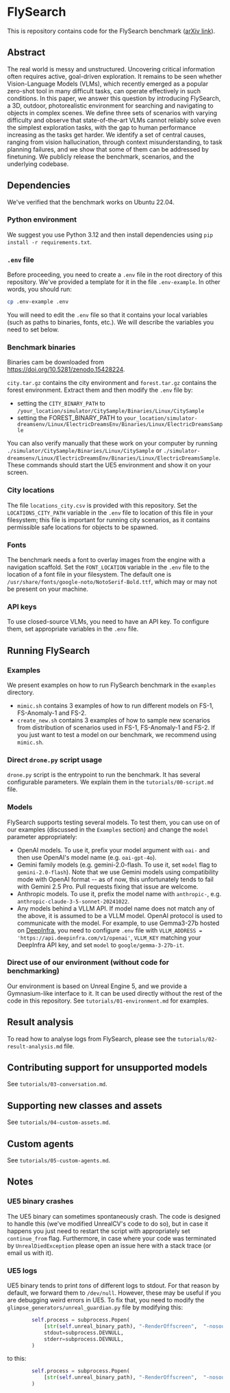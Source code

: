 # FlySearch

This is repository contains code for the FlySearch benchmark ([arXiv link](https://arxiv.org/abs/2506.02896v2)).

## Abstract 

The real world is messy and unstructured. Uncovering critical information often requires active, goal-driven exploration. It remains to be seen whether Vision-Language Models (VLMs), which recently emerged as a popular zero-shot tool in many difficult tasks, can operate effectively in such conditions. In this paper, we answer this question by introducing FlySearch, a 3D, outdoor, photorealistic environment for searching and navigating to objects in complex scenes. We define three sets of scenarios with varying difficulty and observe that state-of-the-art VLMs cannot reliably solve even the simplest exploration tasks, with the gap to human performance increasing as the tasks get harder. We identify a set of central causes, ranging from vision hallucination, through context misunderstanding, to task planning failures, and we show that some of them can be addressed by finetuning. We publicly release the benchmark, scenarios, and the underlying codebase.


## Dependencies

We've verified that the benchmark works on Ubuntu 22.04. 

### Python environment 

We suggest you use Python 3.12 and then install dependencies using `pip install -r requirements.txt`.

### `.env` file 

Before proceeding, you need to create a `.env` file in the root directory of this repository. We've provided a template for it in the file `.env-example`. In other words, you should run:

```bash 
cp .env-example .env
```

You will need to edit the `.env` file so that it contains your local variables (such as paths to binaries, fonts, etc.). We will describe the variables you need to set below.

### Benchmark binaries

Binaries cam be downloaded from https://doi.org/10.5281/zenodo.15428224.

`city.tar.gz` contains the city environment and
`forest.tar.gz` contains the forest environment. Extract them and then modify the `.env` file by:

* setting the `CITY_BINARY_PATH` to `/your_location/simulator/CitySample/Binaries/Linux/CitySample`
* setting the FOREST_BINARY_PATH to `your_location/simulator-dreamsenv/Linux/ElectricDreamsEnv/Binaries/Linux/ElectricDreamsSample`

You can also verify manually that these work on your computer by
running `./simulator/CitySample/Binaries/Linux/CitySample` or
`./simulator-dreamsenv/Linux/ElectricDreamsEnv/Binaries/Linux/ElectricDreamsSample`. These commands should start the UE5
environment and show it on your screen.

### City locations

The file `locations_city.csv` is provided with this repository. Set the `LOCATIONS_CITY_PATH` variable in the `.env` file to location of this file in your filesystem; this file is important for running city scenarios, as it contains permissible safe locations for objects to be spawned.

### Fonts

The benchmark needs a font to overlay images from the engine with a navigation scaffold. Set the `FONT_LOCATION` variable in the `.env` file to the location of a font file in your filesystem. The default one is `/usr/share/fonts/google-noto/NotoSerif-Bold.ttf`, which may or may not be present on your machine.

### API keys

To use closed-source VLMs, you need to have an API key. To configure them, set appropriate variables in the
`.env` file.


## Running FlySearch

### Examples 

We present examples on how to run FlySearch benchmark in the `examples` directory.

- `mimic.sh` contains 3 examples of how to run different models on FS-1, FS-Anomaly-1 and FS-2.
- `create_new.sh` contains 3 examples of how to sample new scenarios from distribution of scenarios used in FS-1, FS-Anomaly-1 and FS-2. 
If you just want to test a model on our benchmark, we recommend using `mimic.sh`.


### Direct `drone.py` script usage

`drone.py` script is the entrypoint to run the benchmark. It has several configurable parameters. We explain them in the `tutorials/00-script.md` file.

### Models 

FlySearch supports testing several models. To test them, you can use on of our examples (discussed in the `Examples` section) and change the `model` parameter appropriately:
* OpenAI models. To use it, prefix your model argument with `oai-` and then use OpenAI's model name (e.g. `oai-gpt-4o`).
* Gemini family models (e.g. gemini-2.0-flash. To use it, set `model` flag to `gemini-2.0-flash`). Note that we use Gemini models using compatibility mode with OpenAI format -- as of now, this unfortunately tends to fail with Gemini 2.5 Pro. Pull requests fixing that issue are welcome.
* Anthropic models. To use it, prefix the model name with `anthropic-`, e.g. `anthropic-claude-3-5-sonnet-20241022`.
* Any models behind a VLLM API. If model name does not match any of the above, it is assumed to be a VLLM model. OpenAI protocol is used to communicate with the model. For example, to use Gemma3-27b hosted on [DeepInfra](https://deepinfra.com/), you need to configure `.env` file with `VLLM_ADDRESS = 'https://api.deepinfra.com/v1/openai'`, `VLLM_KEY` matching your DeepInfra API key, and set `model` to `google/gemma-3-27b-it`.

### Direct use of our environment (without code for benchmarking)

Our environment is based on Unreal Engine 5, and we provide a Gymnasium-like interface to it. It can be used directly without the rest of the code in this repository. See `tutorials/01-environment.md` for examples. 

## Result analysis

To read how to analyse logs from FlySearch, please see the `tutorials/02-result-analysis.md` file.

## Contributing support for unsupported models

See `tutorials/03-conversation.md`.

## Supporting new classes and assets 

See `tutorials/04-custom-assets.md`.

## Custom agents

See `tutorials/05-custom-agents.md`.

## Notes

### UE5 binary crashes 

The UE5 binary can sometimes spontaneously crash. The code is designed to handle this (we've modified UnrealCV's code to do so), but in case it happens you just need to restart the script with appropriately set `continue_from` flag. Furthermore, in case where your code was terminated by `UnrealDiedException` please open an issue here with a stack trace (or email us with it).

### UE5 logs

UE5 binary tends to print _tons_ of different logs to stdout. For that reason by default, we forward them to `/dev/null`. However, these may be useful if you are debugging weird errors in UE5. To fix that, you need to modify the `glimpse_generators/unreal_guardian.py` file by modifying this:

```python 
        self.process = subprocess.Popen(
            [str(self.unreal_binary_path), "-RenderOffscreen",  "-nosound"],
            stdout=subprocess.DEVNULL,
            stderr=subprocess.DEVNULL,
        )
```

to this:

```python 
        self.process = subprocess.Popen(
            [str(self.unreal_binary_path), "-RenderOffscreen",  "-nosound"],
        )
```
